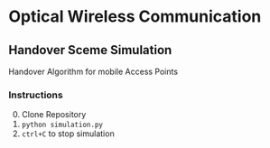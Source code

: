 # Optical Wireless Communication 
## Handover Sceme Simulation
Handover Algorithm for mobile Access Points

### Instructions
0. Clone Repository
1. `python simulation.py`
2. `ctrl+C` to stop simulation
